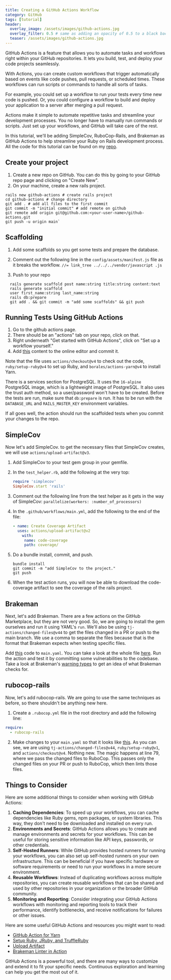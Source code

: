 ```yaml
---
title: Creating a GitHub Actions Workflow
category: GitHub
tags: [tutorial]
header:
  overlay_image: /assets/images/github-actions.jpg
  overlay_filter: 0.5 # same as adding an opacity of 0.5 to a black background
  teaser: /assets/images/github-actions.jpg
---
```


GitHub Actions is a feature that allows you to automate tasks and workflows right within your GitHub repositories. It lets you build, test, and deploy your code projects seamlessly.

With Actions, you can create custom workflows that trigger automatically based on events like code pushes, pull requests, or scheduled times. These workflows can run scripts or commands to handle all sorts of tasks.

For example, you could set up a workflow to run your tests every time new code is pushed. Or, you could configure a workflow to build and deploy your application to a server after merging a pull request.

Actions make it simple to automate repetitive tasks and streamline your development processes. You no longer have to manually run commands or scripts. Just set up your workflows, and GitHub will take care of the rest.

In this tutorial, we'll be adding SimpleCov, RuboCop-Rails, and Brakeman as GitHub Actions to help streamline your Ruby on Rails development process. All the code for this tutorial can be found on my [repo](https://github.com/tacit7/github-actions).

## Create your project

1. Create a new repo on GitHub. You can do this by going to your GitHub repo page and clicking on "Create New".
2. On your machine, create a new rails project.

```shell
rails new github-actions # create rails project
cd github-actions # change directory
git add . # add all files to the first commit
git commit -m "initial commit" # add remote on github
git remote add origin git@github.com:<your-user-name>/github-actions.git
git push -u origin main`
```
## Scaffolding

1. Add some scaffolds so you get some tests and prepare the database.
2. Comment out the following line in the `config/assets/manifest.js` file as it breaks the workflow.
  `//= link_tree ../../../vendor/javascript .js`

3. Push to your repo

```shell
  rails generate scaffold post name:string title:string content:text
  rails generate scaffold
  user first_name:string last_name:string
  rails db:prepare
  git add . && git commit -m "add some scaffolds" && git push

```

## Running Tests Using GitHub Actions

1. Go to the github actions page.
2. There should be an "actions" tab on your repo, click on that.
3. Right underneath "Get started with GitHub Actions", click on "Set up a workflow yourself."
4. Add [this](https://github.com/tacit7/github-actions/blob/c0305cbc9e26cf989d3e2121247871888c791765/.github/workflows/main.yml) content to the online editor and commit it.

Note that the file uses `actions/checkout@v4` to check out the code, `ruby/setup-ruby@v4` to set up Ruby, and `borales/actions-yarn@v4` to install Yarn.

There is a services section for PostgreSQL. It uses the `16-alpine` PostgreSQL image, which is a lightweight image of PostgreSQL. It also uses the trust auth method, so a user/password won't have to be created. Before the tests are run, make sure that `db:prepare` is run. It has to be run with the `DATABASE_URL` and `RAILS_MASTER_KEY` environment variables.

If all goes well, the action should run the scaffolded tests when you commit your changes to the repo.

## SimpleCov

Now let's add SimpleCov. to get the necessary files that SimpleCov creates, we will use `actions/upload-artifact@v3`.

1. Add SimpleCov to your test gem group in your gemfile.
2. In the `test_helper.rb`, add the following at the very top:
   ```ruby
   require 'simplecov'
   SimpleCov.start 'rails'
   ```
3. Comment out the following line from the test helper as it gets in the way of SimpleCov: `parallelize(workers: :number_of_processors)`

4. In the `.github/workflows/main.yml`, add the following to the end of the file:
   ```yaml
   - name: Create Coverage Artifact
     uses: actions/upload-artifact@v2
       with:
        name: code-coverage
        path: coverage/
   ```
5. Do a bundle install, commit, and push.

   ```shell
   bundle install
   git commit -m "add SimpleCov to the project."
   git push
   ```

6. When the test action runs, you will now be able to download the code-coverage artifact to see the coverage of the rails project.

## Brakeman

Next, let's add Brakeman. There are a few actions on the GitHub Marketplace, but they are not very good. So, we are going to install the gem ourselves and run it using YAML's `run`. We'll also be using `tj-actions/changed-files@v44` to get the files changed in a PR or push to the main branch. We use a comma to separate the files because that is the format that Brakeman expects when testing specific files.

Add [this](https://github.com/tacit7/github-actions/commit/79296868f67a68c4cfee919edcfe21ae75c14c72) code to `main.yaml`. You can take a look at the whole file [here](https://github.com/tacit7/github-actions/blob/79296868f67a68c4cfee919edcfe21ae75c14c72/.github/workflows/main.yml). Run the action and test it by committing some vulnerabilities to the codebase. Take a look at Brakeman's [warning types](https://brakemanscanner.org/docs/warning_types/) to get an idea of what Brakeman checks for.

## rubocop-rails

Now, let's add rubocop-rails. We are going to use the same techniques as before, so there shouldn't be anything new here.

1. Create a `.rubocop.yml` file in the root directory and add the following line:

```yaml
require:
  - rubocop-rails
```

2. Make changes to your `main.yaml` so that it looks like [this](https://github.com/tacit7/github-actions/commit/f821f7263511622fbf032d134fddc1e6e2be0559). As you can see, we are using `tj-actions/changed-files@v44`, `ruby/setup-ruby@v1`, and `actions/checkout@v4`. Nothing new. The magic happens at line 79, where we pass the changed files to RuboCop. This passes only the changed files on your PR or push to RuboCop, which then lints those files.

## Things to Consider

Here are some additional things to consider when working with GitHub Actions:

1. **Caching Dependencies**: To speed up your workflows, you can cache dependencies like Ruby gems, npm packages, or system libraries. This way, they don't need to be downloaded and installed on every run.
2. **Environments and Secrets**: GitHub Actions allows you to create and manage environments and secrets for your workflows. This can be useful for storing sensitive information like API keys, passwords, or other credentials.
3. **Self-Hosted Runners**: While GitHub provides hosted runners for running your workflows, you can also set up self-hosted runners on your own infrastructure. This can be beneficial if you have specific hardware or software requirements or need to run your workflows in a more secure environment.
4. **Reusable Workflows**: Instead of duplicating workflows across multiple repositories, you can create reusable workflows that can be shared and used by other repositories in your organization or the broader GitHub community.
5. **Monitoring and Reporting**: Consider integrating your GitHub Actions workflows with monitoring and reporting tools to track their performance, identify bottlenecks, and receive notifications for failures or other issues.

Here are some useful GitHub Actions and resources you might want to read:

- [GitHub Action for Yarn](https://github.com/marketplace/actions/github-action-for-yarn)
- [Setup Ruby, JRuby, and TruffleRuby](https://github.com/marketplace/actions/setup-ruby-jruby-and-truffleruby)
- [Upload Artifact](https://github.com/marketplace/actions/upload-artifact)
- [Brakeman Linter in Action](https://github.com/marketplace/actions/brakeman-linter-in-action)

GitHub Actions is a powerful tool, and there are many ways to customize and extend it to fit your specific needs. Continuous exploration and learning can help you get the most out of it.
